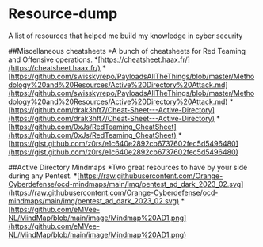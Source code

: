 # Resource-dump
A list of resources that helped me build my knowledge in cyber security

##Miscellaneous cheatsheets
*A bunch of cheatsheets for Red Teaming and Offensive operations.
    *[https://cheatsheet.haax.fr/](https://cheatsheet.haax.fr/)
    *[https://github.com/swisskyrepo/PayloadsAllTheThings/blob/master/Methodology%20and%20Resources/Active%20Directory%20Attack.md](https://github.com/swisskyrepo/PayloadsAllTheThings/blob/master/Methodology%20and%20Resources/Active%20Directory%20Attack.md)
    *[https://github.com/drak3hft7/Cheat-Sheet---Active-Directory](https://github.com/drak3hft7/Cheat-Sheet---Active-Directory)
    *[https://github.com/0xJs/RedTeaming_CheatSheet](https://github.com/0xJs/RedTeaming_CheatSheet)
    *[https://gist.github.com/z0rs/e1c640e2892cb6737602fec5d5496480](https://gist.github.com/z0rs/e1c640e2892cb6737602fec5d5496480)

##Active Directory Mindmaps
*Two great resources to have by your side during any Pentest.
    *[https://raw.githubusercontent.com/Orange-Cyberdefense/ocd-mindmaps/main/img/pentest_ad_dark_2023_02.svg](https://raw.githubusercontent.com/Orange-Cyberdefense/ocd-mindmaps/main/img/pentest_ad_dark_2023_02.svg)
    *[https://github.com/eMVee-NL/MindMap/blob/main/image/Mindmap%20AD1.png](https://github.com/eMVee-NL/MindMap/blob/main/image/Mindmap%20AD1.png)